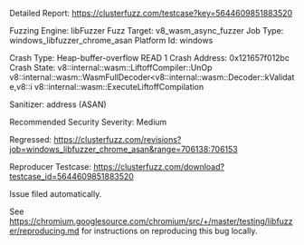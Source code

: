 Detailed Report: https://clusterfuzz.com/testcase?key=5644609851883520

Fuzzing Engine: libFuzzer
Fuzz Target: v8_wasm_async_fuzzer
Job Type: windows_libfuzzer_chrome_asan
Platform Id: windows

Crash Type: Heap-buffer-overflow READ 1
Crash Address: 0x121657f012bc
Crash State:
  v8::internal::wasm::LiftoffCompiler::UnOp
  v8::internal::wasm::WasmFullDecoder<v8::internal::wasm::Decoder::kValidate,v8::i
  v8::internal::wasm::ExecuteLiftoffCompilation
  
Sanitizer: address (ASAN)

Recommended Security Severity: Medium

Regressed: https://clusterfuzz.com/revisions?job=windows_libfuzzer_chrome_asan&range=706138:706153

Reproducer Testcase: https://clusterfuzz.com/download?testcase_id=5644609851883520

Issue filed automatically.

See https://chromium.googlesource.com/chromium/src/+/master/testing/libfuzzer/reproducing.md for instructions on reproducing this bug locally.